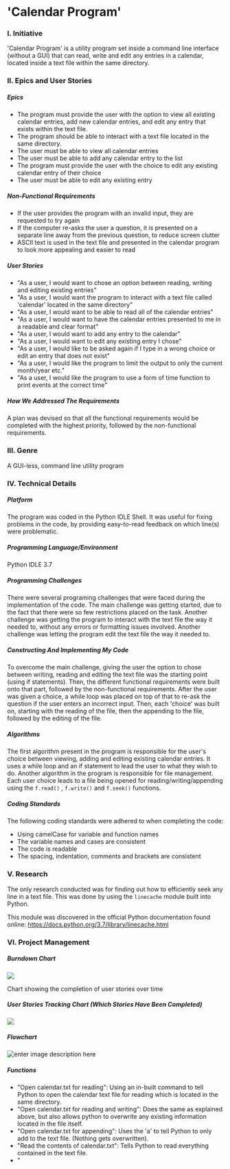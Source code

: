 # 'Calendar Program'

### I. Initiative

'Calendar Program' is a utility program set inside a command line interface (without a GUI) that can read, write and edit any entries in a calendar, located inside a text file within the same directory.

### II. Epics and User Stories

##### Epics

 - The program must provide the user with the option to view all existing calendar entries, add new calendar entries, and edit any entry that exists within the text file.
 - The program should be able to interact with a text file located in the same directory.
 - The user must be able to view all calendar entries 
 - The user must be able to add any calendar entry to the list
 - The program must provide the user with the choice to edit any existing calendar entry of their choice
 - The user must be able to edit any existing entry

##### Non-Functional Requirements

 - If the user provides the program with an invalid input, they are requested to try again
 - If the computer re-asks the user a question, it is presented on a separate line away from the previous question, to reduce screen clutter
 - ASCII text is used in the text file and presented in the calendar program to look more appealing and easier to read

##### User Stories

 - "As a user, I would want to chose an option between reading, writing and editing existing entries"
 - "As a user, I would want the program to interact with a text file called 'calendar' located in the same directory"
 - "As a user, I would want to be able to read all of the calendar entries"
 - "As a user, I would want to have the calendar entries presented to me in a readable and clear format"
 - "As a user, I would want to add any entry to the calendar"
 - "As a user, I would want to edit any existing entry I chose"
 - "As a user, I would like to be asked again if I type in a wrong choice or edit an entry that does not exist"
 - "As a user, I would like the program to limit the output to only the current month/year etc."
 - "As a user, I would like the program to use a form of time function to print events at the correct time"

##### How We Addressed The Requirements

A plan was devised so that all the functional requirements would be completed with the highest priority, followed by the non-functional requirements.

### III. Genre

A GUI-less, command line utility program

### IV. Technical Details

##### Platform

The program was coded in the Python IDLE Shell. It was useful for fixing problems in the code, by providing   easy-to-read feedback on which line(s) were problematic.

##### Programming Language/Environment

Python IDLE 3.7

##### Programming Challenges

There were several programing challenges that were faced during the implementation of the code. The main challenge was getting started, due to the fact that there were so few restrictions placed on the task. Another challenge was getting the program to interact with the text file the way it needed to, without any errors or formatting issues involved. Another challenge was letting the program edit the text file the way it needed to.
 
##### Constructing And Implementing My Code

To overcome the main challenge, giving the user the option to chose between writing, reading and editing the text file was the starting point (using if statements). Then, the different functional requirements were built onto that part, followed by the non-functional requirements. After the user was given a choice, a while loop was placed on top of that to re-ask the question if the user enters an incorrect input. Then, each 'choice' was built on, starting with the reading of the file, then the appending to the file, followed by the editing of the file.

##### Algorithms

The first algorithm present in the program is responsible for the user's choice between viewing, adding and editing existing calendar entries. It uses a while loop and an if statement to lead the user to what they wish to do.
Another algorithm in the program is responsible for file management. Each user choice leads to a file being opened for reading/writing/appending using the `f.read()` , `f.write()` and `f.seek()` functions.
 
##### Coding Standards 
The following coding standards were adhered to when completing the code:

-   Using camelCase for variable and function names
-   The variable names and cases are consistent
-   The code is readable
-   The spacing, indentation, comments and brackets are consistent

### V. Research

The only research conducted was for finding out how to efficiently seek any line in a text file. This was done by using the `linecache` module built into Python. 

This module was discovered in the official Python documentation found online: https://docs.python.org/3.7/library/linecache.html

### VI. Project Management

##### Burndown Chart

![](https://i.imgur.com/sasXhWB.jpg)

Chart showing the completion of user stories over time

##### User Stories Tracking Chart (Which Stories Have Been Completed)

![](https://i.imgur.com/9vpVP0p.jpg)

##### Flowchart

![enter image description here](https://i.imgur.com/l7wfmDO.jpg)

##### Functions

 - "Open calendar.txt for reading": Using an in-built command to tell Python to open the calendar text file for reading which is located in the same directory. 
 - "Open calendar.txt for reading and writing": Does the same as explained above, but also allows python to overwrite any existing information located in the file itself.
 - "Open calendar.txt for appending": Uses the 'a' to tell Python to only add to the text file. (Nothing gets overwritten).
 - "Read the contents of calendar.txt": Tells Python to read everything contained in the text file.
 - "


